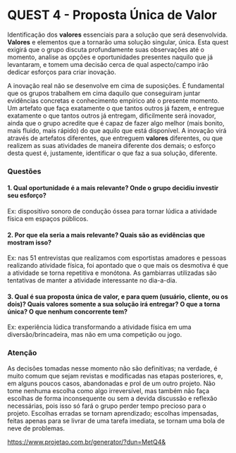 # QUEST 4 - Proposta Única de Valor

Identificação dos **valores** essenciais para a solução que será desenvolvida. **Valores** e elementos que a tornarão uma solução singular, única. Esta quest exigirá que o grupo discuta profundamente suas observações até o momento, analise as opções e oportunidades presentes naquilo que já levantaram, e tomem uma decisão cerca de qual aspecto/campo irão dedicar esforços para criar inovação.

A inovação real não se desenvolve em cima de suposições. É fundamental que os grupos trabalhem em cima daquilo que conseguiram juntar evidências concretas e conhecimento empírico até o presente momento. Um artefato que faça exatamente o que tantos outros já fazem, e entregue exatamente o que tantos outros já entregam, dificilmente será inovador, ainda que o grupo acredite que é capaz de fazer algo melhor (mais bonito, mais fluido, mais rápido) do que aquilo que está disponível. A inovação virá através de artefatos diferentes, que entreguem **valores** diferentes, ou que realizem as suas atividades de maneira diferente dos demais; o esforço desta quest é, justamente, identificar o que faz a sua solução, diferente.


### Questões
#### 1. Qual oportunidade é a mais relevante? Onde o grupo decidiu investir seu esforço?
Ex: dispositivo sonoro de condução óssea para tornar lúdica a atividade física em espaços públicos.

#### 2. Por que ela seria a mais relevante? Quais são as evidências que mostram isso?
Ex: nas 51 entrevistas que realizamos com esportistas amadores e pessoas realizando atividade física, foi apontado que o que mais os desmotiva é que a atividade se torna repetitiva e monótona. As gambiarras utilizadas são tentativas de manter a atividade interessante no dia-a-dia.

#### 3. Qual é sua proposta única de valor, e para quem (usuário, cliente, ou os dois)? Quais valores somente a sua solução irá entregar? O que a torna única? O que nenhum concorrente tem?

Ex: experiência lúdica transformando a atividade física em uma diversão/brincadeira, mas não em uma competição ou jogo.

### Atenção

As decisões tomadas nesse momento não são definitivas; na verdade, é muito comum que sejam revistas e modificadas nas etapas posteriores, e, em alguns poucos casos, abandonadas e prol de um outro projeto. Não tome nenhuma escolha como algo irreversível, mas também não faça escolhas de forma inconsequente ou sem a devida discussão e reflexão necessárias, pois isso só fará o grupo perder tempo precioso para o projeto. Escolhas erradas se tornam aprendizado; escolhas impensadas, feitas apenas para se livrar de uma tarefa imediata, se tornam uma bola de neve de problemas.



https://www.projetao.com.br/generator/?dun=MetQ4&
